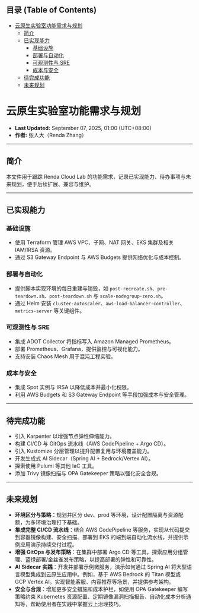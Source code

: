 <!-- START doctoc generated TOC please keep comment here to allow auto update -->
<!-- DON'T EDIT THIS SECTION, INSTEAD RE-RUN doctoc TO UPDATE -->
## 目录 (Table of Contents)

- [云原生实验室功能需求与规划](#%E4%BA%91%E5%8E%9F%E7%94%9F%E5%AE%9E%E9%AA%8C%E5%AE%A4%E5%8A%9F%E8%83%BD%E9%9C%80%E6%B1%82%E4%B8%8E%E8%A7%84%E5%88%92)
  - [简介](#%E7%AE%80%E4%BB%8B)
  - [已实现能力](#%E5%B7%B2%E5%AE%9E%E7%8E%B0%E8%83%BD%E5%8A%9B)
    - [基础设施](#%E5%9F%BA%E7%A1%80%E8%AE%BE%E6%96%BD)
    - [部署与自动化](#%E9%83%A8%E7%BD%B2%E4%B8%8E%E8%87%AA%E5%8A%A8%E5%8C%96)
    - [可观测性与 SRE](#%E5%8F%AF%E8%A7%82%E6%B5%8B%E6%80%A7%E4%B8%8E-sre)
    - [成本与安全](#%E6%88%90%E6%9C%AC%E4%B8%8E%E5%AE%89%E5%85%A8)
  - [待完成功能](#%E5%BE%85%E5%AE%8C%E6%88%90%E5%8A%9F%E8%83%BD)
  - [未来规划](#%E6%9C%AA%E6%9D%A5%E8%A7%84%E5%88%92)

<!-- END doctoc generated TOC please keep comment here to allow auto update -->

# 云原生实验室功能需求与规划

- **Last Updated:** September 07, 2025, 01:00 (UTC+08:00)
- **作者:** 张人大（Renda Zhang）

---

## 简介

本文件用于跟踪 Renda Cloud Lab 的功能需求，记录已实现能力、待办事项与未来规划，便于后续扩展、兼容与维护。

---

## 已实现能力

### 基础设施

- 使用 Terraform 管理 AWS VPC、子网、NAT 网关、EKS 集群及相关 IAM/IRSA 资源。
- 通过 S3 Gateway Endpoint 与 AWS Budgets 提供网络优化与成本控制。

### 部署与自动化

- 提供脚本实现环境的每日重建与销毁，如 `post-recreate.sh`、`pre-teardown.sh`、`post-teardown.sh` 与 `scale-nodegroup-zero.sh`。
- 通过 Helm 安装 `cluster-autoscaler`、`aws-load-balancer-controller`、`metrics-server` 等关键组件。

### 可观测性与 SRE

- 集成 ADOT Collector 将指标写入 Amazon Managed Prometheus。
- 部署 Prometheus、Grafana，提供监控与可视化能力。
- 支持安装 Chaos Mesh 用于混沌工程实验。

### 成本与安全

- 集成 Spot 实例与 IRSA 以降低成本并最小化权限。
- 利用 AWS Budgets 和 S3 Gateway Endpoint 等手段加强成本与安全管理。

---

## 待完成功能

- 引入 Karpenter 以增强节点弹性伸缩能力。
- 构建 CI/CD 与 GitOps 流水线（AWS CodePipeline + Argo CD）。
- 引入 Kustomize 分层管理以提升配置复用与环境覆盖能力。
- 开发生成式 AI Sidecar（Spring AI + Bedrock/Vertex AI）。
- 探索使用 Pulumi 等其他 IaC 工具。
- 添加 Trivy 镜像扫描与 OPA Gatekeeper 策略以强化安全合规。

---

## 未来规划

- **环境区分与策略**：规划并区分 dev、prod 等环境，设计配置隔离与资源配额，为多环境治理打下基础。
- **集成完整 CI/CD 流水线**：结合 AWS CodePipeline 等服务，实现从代码提交到容器镜像构建、安全扫描、部署到 EKS 的端到端自动化流水线，并提供示例应用演示持续交付过程。
- **增强 GitOps 与发布策略**：在集群中部署 Argo CD 等工具，探索应用分组管理、蓝绿部署/金丝雀发布策略，以提高部署的弹性和可靠性。
- **AI Sidecar 实践**：开发并部署示例微服务，演示如何通过 Spring AI 将大型语言模型集成到云原生应用中。例如，基于 AWS Bedrock 的 Titan 模型或 GCP Vertex AI，实现智能客服、内容推荐等场景，并提供参考架构。
- **安全与合规**：增加更多安全措施和成本护栏，如使用 OPA Gatekeeper 编写策略约束 Kubernetes 资源配置、定期镜像漏洞扫描报告、自动化成本分析通知等，帮助使用者在实践中掌握云上治理技巧。
